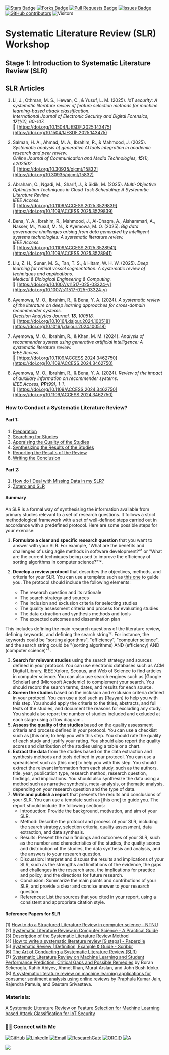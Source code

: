 <a href="https://github.com/drshahizan/short-course/stargazers"><img src="https://img.shields.io/github/stars/drshahizan/short-course" alt="Stars Badge"/></a>
<a href="https://github.com/drshahizan/short-course/network/members"><img src="https://img.shields.io/github/forks/drshahizan/short-course" alt="Forks Badge"/></a>
<a href="https://github.com/drshahizan/short-course/pulls"><img src="https://img.shields.io/github/issues-pr/drshahizan/short-course" alt="Pull Requests Badge"/></a>
<a href="https://github.com/drshahizan/short-course"><img src="https://img.shields.io/github/issues/drshahizan/short-course" alt="Issues Badge"/></a>
<a href="https://github.com/drshahizan/short-course/graphs/contributors"><img alt="GitHub contributors" src="https://img.shields.io/github/contributors/drshahizan/short-course?color=2b9348"></a>
![Visitors](https://api.visitorbadge.io/api/visitors?path=https%3A%2F%2Fgithub.com%2Fdrshahizan%2Fshort-course&labelColor=%23d9e3f0&countColor=%23697689&style=flat)


# Systematic Literature Review (SLR) Workshop
## Stage 1: Introduction to Systematic Literature Review (SLR)

## SLR Articles

1. Li, J., Othman, M. S., Hewan, C., & Yusuf, L. M. (2025). *IoT security: A systematic literature review of feature selection methods for machine learning-based attack classification.*  
   _International Journal of Electronic Security and Digital Forensics, **17**(1/2), 60-107._  
   🔗 [https://doi.org/10.1504/IJESDF.2025.143475](https://doi.org/10.1504/IJESDF.2025.143475)  

2. Salman, H. A., Ahmad, M. A., Ibrahim, R., & Mahmood, J. (2025). *Systematic analysis of generative AI tools integration in academic research and peer review.*  
   _Online Journal of Communication and Media Technologies, **15**(1), e202502._  
   🔗 [https://doi.org/10.30935/ojcmt/15832](https://doi.org/10.30935/ojcmt/15832)  

3. Abraham, O., Ngadi, M., Sharif, J., & Sidik, M. (2025). *Multi-Objective Optimization Techniques in Cloud Task Scheduling: A Systematic Literature Review.*  
   _IEEE Access._  
   🔗 [https://doi.org/10.1109/ACCESS.2025.3529839](https://doi.org/10.1109/ACCESS.2025.3529839)  

4. Bena, Y. A., Ibrahim, R., Mahmood, J., Al-Dhaqm, A., Alshammari, A., Nasser, M., Yusuf, M. N., & Ayemowa, M. O. (2025). *Big data governance challenges arising from data generated by intelligent systems technologies: A systematic literature review.*  
   _IEEE Access._  
   🔗 [https://doi.org/10.1109/ACCESS.2025.3528941](https://doi.org/10.1109/ACCESS.2025.3528941)  

5. Liu, Z. H., Sunar, M. S., Tan, T. S., & Hitam, W. H. W. (2025). *Deep learning for retinal vessel segmentation: A systematic review of techniques and applications.*  
   _Medical & Biological Engineering & Computing._  
   🔗 [https://doi.org/10.1007/s11517-025-03324-y](https://doi.org/10.1007/s11517-025-03324-y)  

6. Ayemowa, M. O., Ibrahim, R., & Bena, Y. A. (2024). *A systematic review of the literature on deep learning approaches for cross-domain recommender systems.*  
   _Decision Analytics Journal, **13**, 100518._  
   🔗 [https://doi.org/10.1016/j.dajour.2024.100518](https://doi.org/10.1016/j.dajour.2024.100518)  

7. Ayemowa, M. O., Ibrahim, R., & Khan, M. M. (2024). *Analysis of recommender system using generative artificial intelligence: A systematic literature review.*  
   _IEEE Access._  
   🔗 [https://doi.org/10.1109/ACCESS.2024.3462750](https://doi.org/10.1109/ACCESS.2024.3462750)  

8. Ayemowa, M. O., Ibrahim, R., & Bena, Y. A. (2024). *Review of the impact of auxiliary information on recommender systems.*  
   _IEEE Access, **PP**(99), 1-1._  
   🔗 [https://doi.org/10.1109/ACCESS.2024.3462750](https://doi.org/10.1109/ACCESS.2024.3462750)  


### How to Conduct a Systematic Literature Review?
#### Part 1:
1. [Preparation](s3_1a.md)
2. [Searching for Studies](s3_1b.md)
3. [Appraising the Quality of the Studies](s3_1c.md)
4. [Synthesizing the Results of the Studies](s3_1d.md)
5. [Reporting the Results of the Review](s3_1e.md)
6. [Writing the Conclusion](s3_1f.md)

#### Part 2:
1. [How do I Deal with Missing Data in my SLR?](s3_1g.md)
2. [Zotero and SLR](s3_zotero.md)

#### Summary
An SLR is a formal way of synthesising the information available from primary studies relevant to a set of research questions. It follows a strict methodological framework with a set of well-defined steps carried out in accordance with a predefined protocol. Here are some possible steps for your exercise:

1. **Formulate a clear and specific research question** that you want to answer with your SLR. For example, "What are the benefits and challenges of using agile methods in software development?"¹ or "What are the current techniques being used to improve the efficiency of sorting algorithms in computer science?"¹².

2. **Develop a review protocol** that describes the objectives, methods, and criteria for your SLR. You can use a template such as [this one](https://www.researchgate.net/profile/Rodrigo-Silva-20/publication/320704338_Systematic_Literature_Review_in_Computer_Science_-_A_Practical_Guide/links/59f631caaca272607e2bc1c1/Systematic-Literature-Review-in-Computer-Science-A-Practical-Guide.pdf?origin=publication_detail) to guide you. The protocol should include the following elements:
    - The research question and its rationale
    - The search strategy and sources
    - The inclusion and exclusion criteria for selecting studies
    - The quality assessment criteria and process for evaluating studies
    - The data extraction and synthesis methods and tools
    - The expected outcomes and dissemination plan
  
This includes defining the main research questions of the literature review, defining keywords, and defining the search string¹². For instance, the keywords could be "sorting algorithms", "efficiency", "computer science", and the search string could be "(sorting algorithms) AND (efficiency) AND (computer science)"².

3. **Search for relevant studies** using the search strategy and sources defined in your protocol. You can use electronic databases such as ACM Digital Library, IEEE Xplore, Scopus, and Web of Science to find articles in computer science. You can also use search engines such as [Google Scholar] and [Microsoft Academic] to complement your search. You should record the search terms, dates, and results for each source.
4. **Screen the studies** based on the inclusion and exclusion criteria defined in your protocol. You can use a tool such as [Rayyan] to help you with this step. You should apply the criteria to the titles, abstracts, and full texts of the studies, and document the reasons for excluding any study. You should also report the number of studies included and excluded at each stage using a flow diagram..
5. **Assess the quality of the studies** based on the quality assessment criteria and process defined in your protocol. You can use a checklist such as [this one] to help you with this step. You should rate the quality of each study and justify your rating. You should also report the quality scores and distribution of the studies using a table or a chart.
6. **Extract the data** from the studies based on the data extraction and synthesis methods and tools defined in your protocol. You can use a spreadsheet such as [this one] to help you with this step. You should extract the relevant information from each study, such as the authors, title, year, publication type, research method, research question, findings, and implications. You should also synthesize the data using a method such as narrative synthesis, meta-analysis, or thematic analysis, depending on your research question and the type of data.
7. **Write and publish a report** that presents the results and conclusions of your SLR. You can use a template such as [this one] to guide you. The report should include the following sections:
    - Introduction: Provide the background, motivation, and aim of your SLR.
    - Method: Describe the protocol and process of your SLR, including the search strategy, selection criteria, quality assessment, data extraction, and data synthesis.
    - Results: Present the main findings and outcomes of your SLR, such as the number and characteristics of the studies, the quality scores and distribution of the studies, the data synthesis and analysis, and the answers to your research question.
    - Discussion: Interpret and discuss the results and implications of your SLR, such as the strengths and limitations of the evidence, the gaps and challenges in the research area, the implications for practice and policy, and the directions for future research.
    - Conclusion: Summarize the main points and contributions of your SLR, and provide a clear and concise answer to your research question.
    - References: List the sources that you cited in your report, using a consistent and appropriate citation style.

#### Reference Papers for SLR
(1) [How to do a Structured Literature Review in computer science - NTNU](https://research.idi.ntnu.no/aimasters/files/SLR_HowTo2018.pdf)
<br>(2) [Systematic Literature Review in Computer Science - A Practical Guide](https://www.researchgate.net/profile/Rodrigo-Silva-20/publication/320704338_Systematic_Literature_Review_in_Computer_Science_-_A_Practical_Guide/links/59f631caaca272607e2bc1c1/Systematic-Literature-Review-in-Computer-Science-A-Practical-Guide.pdf?origin=publication_detail)
<br>(3) [Description of the Systematic Literature Review Method](https://www.tu.berlin/en/wm/bibliothek/research-teaching/systematic-literature-reviews/description-of-the-systematic-literature-review-method)
<br>(4) [How to write a systematic literature review [9 steps] - Paperpile](https://paperpile.com/g/systematic-literature-review/)
<br>(5) [Systematic Review | Definition, Example & Guide - Scribbr](https://www.scribbr.com/methodology/systematic-review/)
<br>(6) [The Art of Conducting a Systematic Literature Review (SLR)](https://www.researchvoyage.com/conducting-systematic-literature-review-slr/)
<br>(7) [Systematic Literature Review on Machine Learning and Student Performance Prediction: Critical Gaps and Possible Remedies](https://www.mdpi.com/2076-3417/11/22/10907) by Boran Sekeroglu, Rahib Abiyev, Ahmet Ilhan, Murat Arslan, and John Bush Idoko.
<br>(8) [A systematic literature review on machine learning applications for consumer sentiment analysis using online reviews](https://www.sciencedirect.com/science/article/abs/pii/S1574013721000538) by Praphula Kumar Jain, Rajendra Pamula, and Gautam Srivastava.

### Materials:
[A Systematic Literature Review on Feature Selection for Machine Learning based Attack Classification for IoT Security](https://github.com/drshahizan/research-material/blob/main/SLR/lijing/A%20Systematic%20Literature%20Review%20on%20Feature%20Selection%20for%20Machine%20Learning%20based%20Attack%20Classification%20for%20IoT%20Security_2023-02-19.pdf)

### 🙌🏻 Connect with Me
<p align="left">
    <a href="https://github.com/drshahizan" target="_blank"><img alt="GitHub" src="https://img.shields.io/badge/-@drshahizan-181717?style=flat-square&logo=GitHub&logoColor=white"></a>
    <a href="https://www.linkedin.com/in/drshahizan" target="_blank"><img alt="LinkedIn" src="https://img.shields.io/badge/-drshahizan-blue?style=flat-square&logo=Linkedin&logoColor=white&link=https://www.linkedin.com/in/drshahizan/"></a>
    <a href="mailto:shahizan@utm.my" target="_blank"><img alt="Email" src="https://img.shields.io/badge/-shahizan@utm.my-c14438?style=flat-square&logo=Gmail&logoColor=white&link=mailto:shahizan@utm.my.com"></a>
    <a href="https://www.researchgate.net/profile/Mohd-Othman-28" target="_blank"><img alt="ResearchGate" src="https://img.shields.io/badge/-ResearchGate-00CCBB?style=flat-square&logo=ResearchGate&logoColor=white"></a>
    <a href="https://orcid.org/0000-0003-4261-1873" target="_blank"><img alt="ORCID" src="https://img.shields.io/badge/-ORCID-A6CE39?style=flat-square&logo=ORCID&logoColor=white"></a> 
 <a href="https://visitorbadge.io/status?path=https%3A%2F%2Fgithub.com%2Fdrshahizan" target="_blank"><img alt="A" src="https://api.visitorbadge.io/api/visitors?path=https%3A%2F%2Fgithub.com%2Fdrshahizan&labelColor=%23697689&countColor=%23555555&style=plastic"></a>
 
![](https://hit.yhype.me/github/profile?user_id=81284918)
</p>

